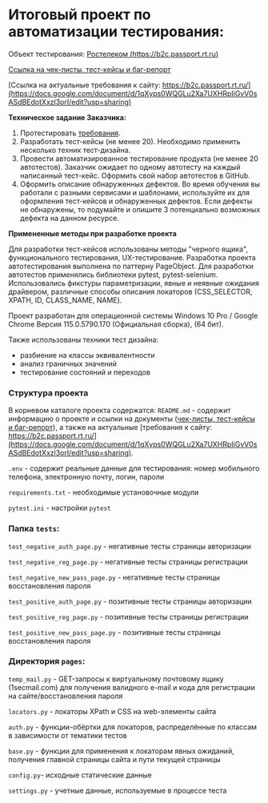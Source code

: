 
# Итоговый проект по автоматизации тестирования:
Объект тестирования: [Ростелеком (https://b2c.passport.rt.ru)](https://b2c.passport.rt.ru)
 

[Ссылка на чек-листы, тест-кейсы и баг-репорт](https://docs.google.com/spreadsheets/d/1agqI-q_b4S1P3NFyyHgeNTs67OJ60dbZpSjmTyhyXKc/edit?usp=sharing)

[Ссылка на актуальные требования к сайту: https://b2c.passport.rt.ru/](https://docs.google.com/document/d/1qXyps0WQGLu2Xa7UXHRpIiGvV0sASdBEdotXxzl3orI/edit?usp=sharing)


**Техническое задание Заказчика:**

1. Протестировать [требования](https://lms.skillfactory.ru/assets/courseware/v1/f78e146f0eb3ace247a28b07e66467de/asset-v1:SkillFactory+INTQAP+2022+type@asset+block/%D0%A2%D1%80%D0%B5%D0%B1%D0%BE%D0%B2%D0%B0%D0%BD%D0%B8%D1%8F_SSO_%D0%B4%D0%BB%D1%8F_%D1%82%D0%B5%D1%81%D1%82%D0%B8%D1%80%D0%BE%D0%B2%D0%B0%D0%BD%D0%B8%D1%8F_last.doc).
2. Разработать тест-кейсы (не менее 20). Необходимо применить несколько техник тест-дизайна.
3. Провести автоматизированное тестирование продукта (не менее 20 автотестов). 
   Заказчик ожидает по одному автотесту на каждый написанный тест-кейс. Оформить свой 
   набор автотестов в GitHub.
4. Оформить описание обнаруженных дефектов. 
   Во время обучения вы работали с разными сервисами и шаблонами, 
   используйте их для оформления тест-кейсов и обнаруженных дефектов. 
   Если дефекты не обнаружены, то подумайте и опишите 3 потенциально возможных дефекта 
   на данном ресурсе.

**Примененные методы при разработке проекта**

Для разработки тест-кейсов использованы методы "черного ящика", 
функционального тестирования, UX-тестирование. 
Разработка проекта автотестирования выполнена по паттерну PageObject. 
Для разработки автотестов применялись библиотеки pytest, pytest-selenium. 
Использовались фикстуры параметризации, явные и неявные ожидания драйвером, 
различные способы описания локаторов (СSS_SELECTOR, XPATH, ID, CLASS_NAME, 
NAME). 

Проект разработан для операционной системы Windows 10 Pro 
/ Google Chrome Версия 115.0.5790.170 (Официальная сборка), (64 бит).

Также использованы техники тест дизайна:
- разбиение на классы эквивалентности
- анализ граничных значений
- тестирование состояний и переходов


### Структура проекта

В корневом каталоге проекта содержатся:
`README.md` - содержит информацию о проекте и ссылки на документы 
([чек-листы, тест-кейсы и баг-репорт](https://docs.google.com/spreadsheets/d/1agqI-q_b4S1P3NFyyHgeNTs67OJ60dbZpSjmTyhyXKc/edit?usp=sharing)), 
а также на актуальные [требования к сайту: https://b2c.passport.rt.ru/](https://docs.google.com/document/d/1qXyps0WQGLu2Xa7UXHRpIiGvV0sASdBEdotXxzl3orI/edit?usp=sharing).

`.env` - содержит реальные данные для тестирования: номер мобильного телефона, электронную почту, логин, пароли

`requirements.txt` - необходимые установочные модули

`pytest.ini` - настройки `pytest`

### Папка `tests`: 
`test_negative_auth_page.py` - негативные тесты страницы авторизации

`test_negative_reg_page.py` - негативные тесты страницы регистрации

`test_negative_new_pass_page.py` - негативные тесты страницы восстановления 
пароля

`test_positive_auth_page.py` - позитивные тесты страницы авторизации

`test_positive_reg_page.py` - позитивные тесты страницы регистрации

`test_positive_new_pass_page.py` - позитивные тесты страницы восстановления 
пароля

### Директория `pages`: 
`temp_mail.py` - GET-запросы к виртуальному почтовому ящику (1secmail.com) 
для получения валидного e-mail и кода для регистрации на сайте/восстановления 
пароля

`locators.py` - локаторы XPath и CSS на web-элементы сайта

`auth.py` - функции-обёртки для локаторов, распределённые по классам 
в зависимости от тематики тестов

`base.py` - функции для применения к локаторам явных ожиданий, получения 
главной страницы сайта и пути текущей страницы

`config.py`- исходные статические данные

`settings.py` - учетные данные, используемые в процессе теста
